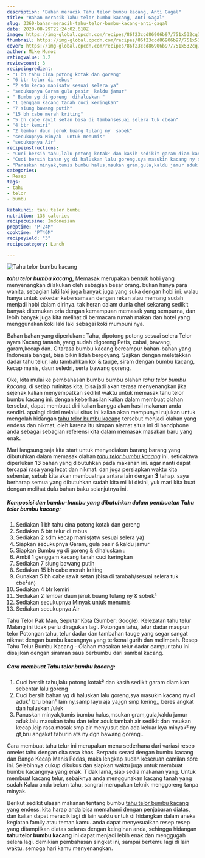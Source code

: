 ```yaml
---
description: "Bahan meracik Tahu telor bumbu kacang, Anti Gagal"
title: "Bahan meracik Tahu telor bumbu kacang, Anti Gagal"
slug: 3360-bahan-meracik-tahu-telor-bumbu-kacang-anti-gagal
date: 2020-08-29T22:24:02.618Z
image: https://img-global.cpcdn.com/recipes/86f23ccd86906b97/751x532cq70/tahu-telor-bumbu-kacang-foto-resep-utama.jpg
thumbnail: https://img-global.cpcdn.com/recipes/86f23ccd86906b97/751x532cq70/tahu-telor-bumbu-kacang-foto-resep-utama.jpg
cover: https://img-global.cpcdn.com/recipes/86f23ccd86906b97/751x532cq70/tahu-telor-bumbu-kacang-foto-resep-utama.jpg
author: Mike Munoz
ratingvalue: 3.2
reviewcount: 3
recipeingredient:
- "1 bh tahu cina potong kotak dan goreng"
- "6 btr telur di rebus"
- "2 sdm kecap manisatw sesuai selera ya"
- "secukupnya Garam gula pasir  kaldu jamur"
- " Bumbu yg di goreng  dihaluskan "
- "1 genggam kacang tanah cuci keringkan"
- "7 siung bawang putih"
- "15 bh cabe merah kriting"
- "5 bh cabe rawit setan bisa di tambahsesuai selera tuk cbean"
- "4 btr kemiri"
- "2 lembar daun jeruk buang tulang ny  sobek"
- "secukupnya Minyak  untuk menumis"
- "secukupnya Air"
recipeinstructions:
- "Cuci bersih tahu,lalu potong kotak² dan kasih sedikit garam diam kan sebentar lalu goreng"
- "Cuci bersih bahan yg di haluskan lalu goreng,sya masukin kacang ny dl aduk² bru bhan² lain ny,samp layu aja ya,jgn smp kering,, beres angkat dan haluskan /ulek"
- "Panaskan minyak,tumis bumbu halus,msukan gram,gula,kaldu jamur aduk.lalu masukan tahu dan telor aduk tambah air sedikit dan msukan kecap,icip rasa.masak smp air menyusut dan ada keluar kya minyak² ny gt,bru angakat taburin ats ny dgn bawang goreng.."
categories:
- Resep
tags:
- tahu
- telor
- bumbu

katakunci: tahu telor bumbu 
nutrition: 136 calories
recipecuisine: Indonesian
preptime: "PT24M"
cooktime: "PT46M"
recipeyield: "3"
recipecategory: Lunch

---
```



![Tahu telor bumbu kacang](https://img-global.cpcdn.com/recipes/86f23ccd86906b97/751x532cq70/tahu-telor-bumbu-kacang-foto-resep-utama.jpg)

<b><i>tahu telor bumbu kacang</i></b>, Memasak merupakan bentuk hobi yang menyenangkan dilakukan oleh sebagian besar orang. bukan hanya para wanita, sebagian laki laki juga banyak juga yang suka dengan hobi ini. walau hanya untuk sekedar kebersamaan dengan rekan atau memang sudah menjadi hobi dalam dirinya. tak heran dalam dunia chef sekarang sedikit banyak ditemukan pria dengan kemampuan memasak yang sempurna, dan lebih banyak juga kita melihat di bermacam rumah makan dan hotel yang menggunakan koki laki laki sebagai koki mumpuni nya.

Bahan bahan yang diperlukan : Tahu, dipotong potong sesuai selera Telor ayam Kacang tananh, yang sudah digoreng Petis, cabai, bawang, garam,kecap dan. Citarasa bumbu kacang bercampur bahan-bahan yang Indonesia banget, bisa bikin lidah bergoyang. Sajikan dengan meletakkan dadar tahu telur, lalu tambahkan kol &amp; tauge, siram dengan bumbu kacang, kecap manis, daun seledri, serta bawang goreng.

Oke, kita mulai ke pembahasan bumbu bumbu olahan <i>tahu telor bumbu kacang</i>. di setiap rutinitas kita, bisa jadi akan terasa menyenangkan jika sejenak kalian menyempatkan sedikit waktu untuk memasak tahu telor bumbu kacang ini. dengan keberhasilan kalian dalam membuat olahan tersebut, dapat membuat diri kalian bangga akan hasil makanan anda sendiri. apalagi disini melalui situs ini kalian akan mempunyai rujukan untuk mengolah hidangan <u>tahu telor bumbu kacang</u> tersebut menjadi olahan yang endess dan nikmat, oleh karena itu simpan alamat situs ini di handphone anda sebagai sebagian referensi kita dalam memasak masakan baru yang enak.


Mari langsung saja kita start untuk menyediakan barang barang yang dibutuhkan dalam memasak olahan <u><i>tahu telor bumbu kacang</i></u> ini. setidaknya diperlukan <b>13</b> bahan yang dibutuhkan pada makanan ini. agar nanti dapat tercapai rasa yang lezat dan nikmat. dan juga persiapkan waktu kita sebentar, sebab kita akan membuatnya antara lain dengan <b>3</b> tahap. saya berharap semua yang dibutuhkan sudah kita miliki disini, yuk mari kita buat dengan melihat dulu bahan baku selanjutnya ini.

<!--inarticleads1-->

##### Komposisi dan bumbu-bumbu yang dibutuhkan dalam pembuatan Tahu telor bumbu kacang:

1. Sediakan 1 bh tahu cina potong kotak dan goreng
1. Sediakan 6 btr telur di rebus
1. Sediakan 2 sdm kecap manis(atw sesuai selera ya)
1. Siapkan secukupnya Garam, gula pasir &amp; kaldu jamur
1. Siapkan  Bumbu yg di goreng &amp; dihaluskan :
1. Ambil 1 genggam kacang tanah cuci keringkan
1. Sediakan 7 siung bawang putih
1. Sediakan 15 bh cabe merah kriting
1. Gunakan 5 bh cabe rawit setan (bisa di tambah/sesuai selera tuk cbe²an)
1. Sediakan 4 btr kemiri
1. Sediakan 2 lembar daun jeruk buang tulang ny &amp; sobek²
1. Sediakan secukupnya Minyak  untuk menumis
1. Sediakan secukupnya Air


Tahu Telor Pak Man, Seputar Kota (Sumber: Google). Kelezatan tahu telur Malang ini tidak perlu diragukan lagi. Potongan tahu, telur dadar maupun telor Potongan tahu, telur dadar dan tambahan tauge yang segar sangat nikmat dengan bumbu kacangnya yang terkenal gurih dan melimpah. Resep Tahu Telur Bumbu Kacang - Olahan masakan telur dadar campur tahu ini disajikan dengan siraman saus berbumbu dari sambal kacang. 

<!--inarticleads2-->

##### Cara membuat Tahu telor bumbu kacang:

1. Cuci bersih tahu,lalu potong kotak² dan kasih sedikit garam diam kan sebentar lalu goreng
1. Cuci bersih bahan yg di haluskan lalu goreng,sya masukin kacang ny dl aduk² bru bhan² lain ny,samp layu aja ya,jgn smp kering,, beres angkat dan haluskan /ulek
1. Panaskan minyak,tumis bumbu halus,msukan gram,gula,kaldu jamur aduk.lalu masukan tahu dan telor aduk tambah air sedikit dan msukan kecap,icip rasa.masak smp air menyusut dan ada keluar kya minyak² ny gt,bru angakat taburin ats ny dgn bawang goreng..


Cara membuat tahu telur ini merupakan menu sederhana dari variasi resep omelet tahu dengan cita rasa khas. Berpadu serasi dengan bumbu kacang dan Bango Kecap Manis Pedas, maka lengkap sudah keseruan camilan sore ini. Selebihnya cukup dikukus dan siapkan waktu juga untuk membuat bumbu kacangnya yang enak. Tidak lama, siap sedia makanan yang. Untuk membuat kacang telur, sebaiknya anda menggunakan kacang tanah yang sudah Kalau anda belum tahu, sangrai merupakan teknik menggoreng tanpa minyak. 

Berikut sedikit ulasan makanan tentang bumbu <u>tahu telor bumbu kacang</u> yang endess. kita harap anda bisa memahami dengan penjabaran diatas, dan kalian dapat meracik lagi di lain waktu untuk di hidangkan dalam aneka kegiatan family atau teman kamu. anda dapat menyesuaikan resep resep yang ditampilkan diatas selaras dengan keinginan anda, sehingga hidangan <b>tahu telor bumbu kacang</b> ini dapat menjadi lebih enak dan menggugah selera lagi. demikian pembahasan singkat ini, sampai bertemu lagi di lain waktu. semoga hari kamu menyenangkan.
